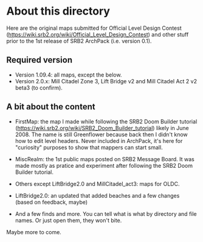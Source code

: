 About this directory
=============

Here are the original maps submitted for Official Level Design Contest (https://wiki.srb2.org/wiki/Official_Level_Design_Contest) and other stuff prior to the 1st release of SRB2 ArchPack (i.e. version 0.1).


Required version
-------------

* Version 1.09.4: all maps, except the below.
* Version 2.0.x: Mill Citadel Zone 3, Lift Bridge v2 and Mill Citadel Act 2 v2 beta3 (to confirm).


A bit about the content
-------------

* FirstMap: the map I made while following the SRB2 Doom Builder tutorial (https://wiki.srb2.org/wiki/SRB2_Doom_Builder_tutorial) likely in June 2008. The name is still Greenflower because back then I didn't know how to edit level headers. Never included in ArchPack, it's here for "curiosity" purposes to show that mappers can start small.

* MiscRealm: the 1st public maps posted on SRB2 Message Board. It was made mostly as pratice and experiment after following the SRB2 Doom Builder tutorial.

* Others except LiftBridge2.0 and MillCitadel_act3: maps for OLDC.

* LiftBridge2.0: an updated that added beaches and a few changes (based on feedback, maybe)

* And a few finds and more. You can tell what is what by directory and file names. Or just open them, they won't bite.

Maybe more to come.
